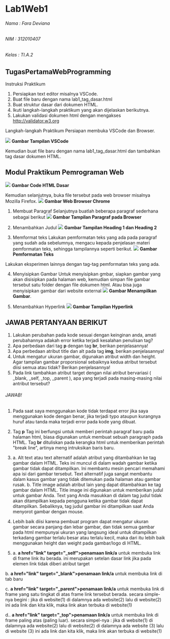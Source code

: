 # Lab1Web1
###### Nama : Fara Deviana
###### NIM : 312010407
###### Kelas : TI.A.2

## TugasPertamaWebProgramming

Instruksi Praktikum
1. Persiapkan text editor misalnya VSCode.
2. Buat file baru dengan nama lab1_tag_dasar.html
3. Buat struktur dasar dari dokumen HTML.
4. Ikuti langkah-langkah praktikum yang akan dijelaskan berikutnya.
5. Lakukan validasi dokumen html dengan mengakses http://validator.w3.org

Langkah-langkah Praktikum
Persiapan membuka VSCode dan Browser.

![](images/1.jpg)
**Gambar Tampilan VSCode**

Kemudian buat file baru dengan nama lab1_tag_dasar.html dan tambahkan tag dasar dokumen HTML.

## **Modul Praktikum Pemrograman Web**
![](images/2.jpg)
**Gambar Code HTML Dasar**

Kemudian selanjutnya, buka file tersebut pada web browser misalnya Mozilla Firefox.
![](images/3.jpg)
**Gambar Web Browser Chrome**


1. Membuat Paragraf
Selanjutnya buatlah beberapa paragraf sederhana sebagai berikut
![](images/4.jpg)
**Gambar Tampilan Paragraf pada Browser**

2. Menambahkan Judul
![](images/5.jpg)
**Gambar Tampilan Heading 1 dan Heading 2**

3. Memformat teks
Lakukan pemformatan teks yang ada pada paragraf yang sudah ada sebelumnya, mengacu kepada 
penjelasan materi pemformatan teks, sehingga tampilannya seperti berikut.
![](images/6.jpg)
**Gambar Pemformatan Teks**

Lakukan eksperimen lainnya dengan tag-tag pemformatan teks yang ada.

4. Menyisipkan Gambar
Untuk menyisipkan gmbar, siapkan gambar yang akan disisipkan pada halaman web, kemudian 
simpan file gambar tersebut satu folder dengan file dokumen html. Atau bisa juga menyisipkan 
gambar dari website external
![](images/7.jpg)
**Gambar Menampilkan Gambar**.

5. Menambahkan Hyperlink
![](images/8.jpg)
**Gambar Tampilan Hyperlink**


## JAWAB PERTANYAAN BERIKUT
1. Lakukan perubahan pada kode sesuai dengan keinginan anda, amati perubahannya adakah 
error ketika terjadi kesalahan penulisan tag?
2. Apa perbedaan dari tag **p** dengan tag **br**, berikan penjelasannya!
3. Apa perbedaan atribut title dan alt pada tag **img**, berikan penjelasannya!
4. Untuk mengatur ukuran gambar, digunakan atribut width dan height. Agar tampilan gambar 
proporsional sebaiknya kedua atribut tersebut diisi semua atau tidak? Berikan penjelasannya!
5. Pada link tambahkan atribut target dengan nilai atribut bervariasi ( _blank, _self, _top, 
_parent ), apa yang terjadi pada masing-masing nilai antribut tersebut?

###### JAWAB!
1. Pada saat saya menggunakan kode tidak terdapat error jika saya menggunakan kode dengan benar, jika terjadi typo ataupun kurangnya huruf atau tanda maka terjadi error pada kode yang dibuat.
   
2. Tag  **p** Tag ini berfungsi untuk memberi perintah paragraf baru pada halaman html, biasa digunakan untuk membuat sebuah paragraph pada HTML.
Tag **br** dituliskan pada kerangka html untuk memberikan perintah "break line", artinya meng intruksikan baris baru.
   
3. a.  Alt text atau text alternatif adalah atribut yang ditambahkan ke tag gambar dalam HTML. Teks ini muncul di dalam wadah gambar ketika gambar tidak dapat ditampilkan. Ini membantu mesin pencari memahami apa isi dari gambar tersebut. Text alternatif juga sangat membantu dalam kasus gambar yang tidak ditemukan pada halaman atau gambar rusak.
   b. Title image adalah atribut lain yang dapat ditambahkan ke tag gambar dalam HTML. Title image ini digunakan untuk memberikan judul untuk gambar Anda. Text yang Anda masukkan di dalam tag judul tidak akan ditampilkan kepada pengguna ketika gambar tidak dapat ditampilkan. Sebaliknya, tag judul gambar ini ditampilkan saat Anda menyorot gambar dengan mouse.
   
4. Lebih baik diisi karena pembuat program dapat mengatur ukuran gambar secara panjang dan lebar gambar, dan tidak semua gambar pada html mempunyai ukuran yang langsung ideal untuk ditampilkan terkadang gambar terlalu besar atau terlalu kecil, maka dari itu lebih baik menggunakan height dan weight pada gambar/logo di HTML.
   
5. a. 
 **a href="link" target="_self">penamaan link/a** 
untuk membuka link di frame link itu berada. ini merupakan setelan dasar link jika pada elemen link tidak diberi atribut target 


 b. 
 **a href="link" target="_blank">penamaan link/a** 
untuk membuka link di tab baru 

 c. 
 **a href="link" target="_parent">penamaan link/a** 
untuk membuka link di frame yang satu tingkat di atas frame link tersebut berada. secara simple-nya begini : jika di website(1) di dalamnya ada website(2) lalu di website(2) ini ada link dan kita klik, maka link akan terbuka di website(1) 

 d.. 
 **a href="link" target="_top">penamaan link/a** 
untuk membuka link di frame paling atas (paling luar). secara simpel-nya : jika di website(1) di dalamnya ada website(2) lalu di website(2) di dalamnya ada website (3) lalu di website (3) ini ada link dan kita klik, maka link akan terbuka di website(1)


